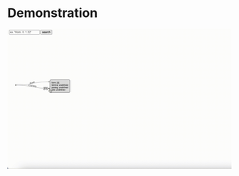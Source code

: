# Demonstration

![Demonstration of the TidyTree Interactivity for Iliad](https://github.com/bellahwang/purposeclauses/blob/main/Iliad_TidyTree/iliad-tidytree.gif)